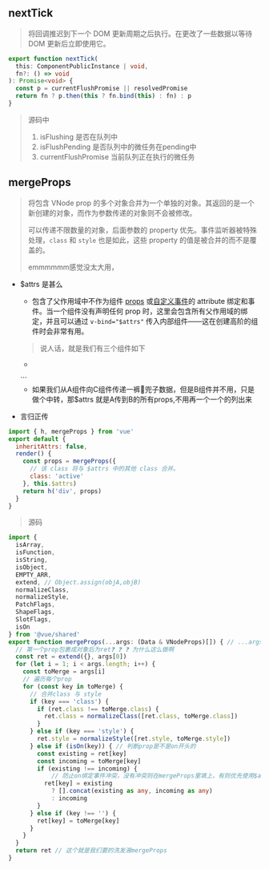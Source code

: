 ## nextTick

> 将回调推迟到下一个 DOM 更新周期之后执行。在更改了一些数据以等待 DOM 更新后立即使用它。

```ts
export function nextTick(
  this: ComponentPublicInstance | void,
  fn?: () => void
): Promise<void> {
  const p = currentFlushPromise || resolvedPromise
  return fn ? p.then(this ? fn.bind(this) : fn) : p
}
```

> 源码中
>
> 	1.  isFlushing  是否在队列中
> 	2.   isFlushPending  是否队列中的微任务在pending中
> 	3.  currentFlushPromise  当前队列正在执行的微任务

## mergeProps

> 将包含 VNode prop 的多个对象合并为一个单独的对象。其返回的是一个新创建的对象，而作为参数传递的对象则不会被修改。
>
> 可以传递不限数量的对象，后面参数的 property 优先。事件监听器被特殊处理，`class` 和 `style` 也是如此，这些 property 的值是被合并的而不是覆盖的。
>
> emmmmmm感觉没太大用，

* $attrs 是甚么

  * 包含了父作用域中不作为组件 [props](https://v3.cn.vuejs.org/api/options-data.html#props) 或[自定义事件](https://v3.cn.vuejs.org/api/options-data.html#emits)的 attribute 绑定和事件。当一个组件没有声明任何 prop 时，这里会包含所有父作用域的绑定，并且可以通过 `v-bind="$attrs"` 传入内部组件——这在创建高阶的组件时会非常有用。

  > 说人话，就是我们有三个组件如下

  *  ```vue
    <template>
      <componentA>
        <componentB>
          <componentC></componentC>
        </componentB>
      </componentA>
    </template>
    ```

  * 如果我们从A组件向C组件传递一裤👖兜子数据，但是B组件并不用，只是做个中转，那$attrs 就是A传到B的所有props,不用再一个一个的列出来


* 言归正传
```js
import { h, mergeProps } from 'vue'
export default {
  inheritAttrs: false,
  render() {
    const props = mergeProps({
      // 该 class 将与 $attrs 中的其他 class 合并。
      class: 'active'
    }, this.$attrs)
    return h('div', props)
  }
}
```

> 源码

```ts
import {
  isArray,
  isFunction,
  isString,
  isObject,
  EMPTY_ARR,
  extend, // Object.assign(objA,objB)
  normalizeClass,
  normalizeStyle,
  PatchFlags,
  ShapeFlags,
  SlotFlags,
  isOn
} from '@vue/shared'
export function mergeProps(...args: (Data & VNodeProps)[]) { // ...args接受所有剩余参数
  // 第一个prop包裹成对象后为ret❓ ❓ ❓ 为什么这么做啊
  const ret = extend({}, args[0])
  for (let i = 1; i < args.length; i++) {
    const toMerge = args[i]
    // 遍历每个prop
    for (const key in toMerge) {
      // 合并class 与 style  
      if (key === 'class') {
        if (ret.class !== toMerge.class) {
          ret.class = normalizeClass([ret.class, toMerge.class])
        }
      } else if (key === 'style') {
        ret.style = normalizeStyle([ret.style, toMerge.style])
      } else if (isOn(key)) { // 判断prop是不是on开头的
        const existing = ret[key]
        const incoming = toMerge[key]
        if (existing !== incoming) {
            // 防止on绑定事件冲突，没有冲突则在mergeProps里填上，有则优先使用$attrs里的
          ret[key] = existing
            ? [].concat(existing as any, incoming as any)
            : incoming
        }
      } else if (key !== '') {
        ret[key] = toMerge[key]
      }
    }
  }
  return ret // 这个就是我们要的洗发液mergeProps
}
```

